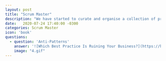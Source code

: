 ```yaml
---
layout: post
title: "Scrum Master"
description: "We have started to curate and organise a collection of practical topics, techniques, tips n tricks to help with Scrum Mastery"
date:   2020-07-24 17:40:00 -0300
categories: Scrum Master
icon: 'book'
questions:
  - question: 'Anti-Patterns'
    answer: '![Which Best Practice Is Ruining Your Business?](https://hbr.org/2012/12/which-best-practice-is-ruining)'
    image: "4.gif"
---
```


